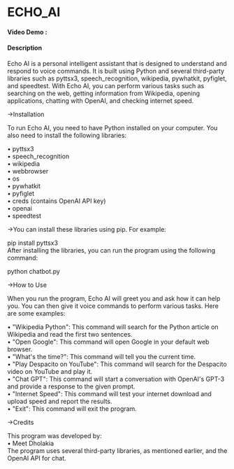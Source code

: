 # ECHO_AI
#### Video Demo :
#### Description
Echo AI is a personal intelligent assistant that is designed to understand and respond to voice commands. It is built using Python and several third-party libraries such as pyttsx3, speech_recognition, wikipedia, pywhatkit, pyfiglet, and speedtest. With Echo AI, you can perform various tasks such as searching on the web, getting information from Wikipedia, opening applications, chatting with OpenAI, and checking internet speed.

->Installation

To run Echo AI, you need to have Python installed on your computer. You also need to install the following libraries:

• pyttsx3\
• speech_recognition\
• wikipedia\
• webbrowser\
• os\
• pywhatkit\
• pyfiglet\
• creds (contains OpenAI API key)\
• openai\
• speedtest

->You can install these libraries using pip. For example:

pip install pyttsx3\
After installing the libraries, you can run the program using the following command:

python chatbot.py

->How to Use

When you run the program, Echo AI will greet you and ask how it can help you. You can then give it voice commands to perform various tasks. Here are some examples:

• "Wikipedia Python": This command will search for the Python article on Wikipedia and read the first two sentences.\
• "Open Google": This command will open Google in your default web browser.\
• "What's the time?": This command will tell you the current time.\
• "Play Despacito on YouTube": This command will search for the Despacito video on YouTube and play it.\
• "Chat GPT": This command will start a conversation with OpenAI's GPT-3 and provide a response to the given prompt.\
• "Internet Speed": This command will test your internet download and upload speed and report the results.\
• "Exit": This command will exit the program.

->Credits

This program was developed by:\
• Meet Dholakia\
The program uses several third-party libraries, as mentioned earlier, and the OpenAI API for chat.